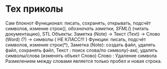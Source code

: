 # Тех приколы

Сам блокнот
Функционал: писать, сохранять, открывать, подсчёт символов, измение строк(*), обозначать заметки, SFML(*) (читать документацию), STL
Объекты: Заметка (Note) -> Текст (Text) -> Слово (Word) (?) -> символы ( НЕ КЛАСС!!! )
Функции: писать, подсчёт символов, измение строк(*),
Заметка (Note): создать файл, удалять файл, сохранять файл,
Текст : поиск слова/по символу(-ам), удалять символы/слова (изменять объект Слово)
Слово : Удаление символа
Размелением между словами является только пробел и новая строка.
